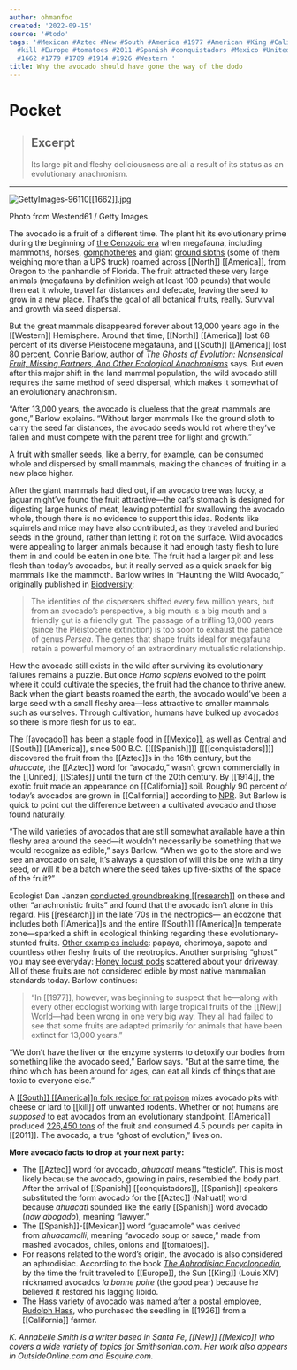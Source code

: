 ```yaml
---
author: ohmanfoo
created: '2022-09-15'
source: '#todo'
tags: '#Mexican #Aztec #New #South #America #1977 #American #King #California #North
  #kill #Europe #tomatoes #2011 #Spanish #conquistadors #Mexico #United #States #research
  #1662 #1779 #1789 #1914 #1926 #Western '
title: Why the avocado should have gone the way of the dodo
---
```


# Pocket

> ## Excerpt
> Its large pit and fleshy deliciousness are all a result of its status as an evolutionary anachronism.

---
![GettyImages-96110[[1662]].jpg](https://pocket-syndicated-images.s3.amazonaws.com/5f1efce138e29.jpg)

Photo from Westend61 / Getty Images.

The avocado is a fruit of a different time. The plant hit its evolutionary prime during the beginning of [the Cenozoic era](http://www.ucmp.berkeley.edu/cenozoic/cenozoic.php "Cenozoic era") when megafauna, including mammoths, horses, [gomphotheres](http://en.wikipedia.org/wiki/Gomphothere "Gomphothere") and giant [ground sloths](http://en.wikipedia.org/wiki/Ground_sloth) (some of them weighing more than a UPS truck) roamed across [[North]] [[America]], from Oregon to the panhandle of Florida. The fruit attracted these very large animals (megafauna by definition weigh at least 100 pounds) that would then eat it whole, travel far distances and defecate, leaving the seed to grow in a new place. That’s the goal of all botanical fruits, really. Survival and growth via seed dispersal.

But the great mammals disappeared forever about 13,000 years ago in the [[Western]] Hemisphere. Around that time, [[North]] [[America]] lost 68 percent of its diverse Pleistocene megafauna, and [[South]] [[America]] lost 80 percent, Connie Barlow, author of [_The Ghosts of Evolution: Nonsensical Fruit, Missing Partners, And Other Ecological Anachronisms_](http://www.amazon.com/gp/product/0465005527?ie=UTF8&camp=[[1789]]&creativeASIN=0465005527&linkCode=xm2&tag=smithsonianco-20) says. But even after this major shift in the land mammal population, the wild avocado still requires the same method of seed dispersal, which makes it somewhat of an evolutionary anachronism.

“After 13,000 years, the avocado is clueless that the great mammals are gone,” Barlow explains. “Without larger mammals like the ground sloth to carry the seed far distances, the avocado seeds would rot where they’ve fallen and must compete with the parent tree for light and growth.”

A fruit with smaller seeds, like a berry, for example, can be consumed whole and dispersed by small mammals, making the chances of fruiting in a new place higher.

After the giant mammals had died out, if an avocado tree was lucky, a jaguar might’ve found the fruit attractive—the cat’s stomach is designed for digesting large hunks of meat, leaving potential for swallowing the avocado whole, though there is no evidence to support this idea. Rodents like squirrels and mice may have also contributed, as they traveled and buried seeds in the ground, rather than letting it rot on the surface. Wild avocados were appealing to larger animals because it had enough tasty flesh to lure them in and could be eaten in one bite. The fruit had a larger pit and less flesh than today’s avocados, but it really served as a quick snack for big mammals like the mammoth. Barlow writes in “Haunting the Wild Avocado,” originally published in [Biodversity](http://thegreatstory.org/avocado.pdf "Biodiversity"):

> The identities of the dispersers shifted every few million years, but from an avocado’s perspective, a big mouth is a big mouth and a friendly gut is a friendly gut. The passage of a trifling 13,000 years (since the Pleistocene extinction) is too soon to exhaust the patience of genus _Persea_. The genes that shape fruits ideal for megafauna retain a powerful memory of an extraordinary mutualistic relationship.

How the avocado still exists in the wild after surviving its evolutionary failures remains a puzzle. But once _Homo sapiens_ evolved to the point where it could cultivate the species, the fruit had the chance to thrive anew. Back when the giant beasts roamed the earth, the avocado would’ve been a large seed with a small fleshy area—less attractive to smaller mammals such as ourselves. Through cultivation, humans have bulked up avocados so there is more flesh for us to eat.

The [[avocado]] has been a staple food in [[Mexico]], as well as Central and [[South]] [[America]], since 500 B.C. [[[[Spanish]]]] [[[[conquistadors]]]] discovered the fruit from the [[Aztec]]s in the 16th century, but the _ahuacate,_ the [[Aztec]] word for “avocado,” wasn’t grown commercially in the [[United]] [[States]] until the turn of the 20th century. By [[1914]], the exotic fruit made an appearance on [[California]] soil. Roughly 90 percent of today’s avocados are grown in [[California]] according to [NPR](http://www.npr.org/templates/story/story.php?storyId=5563805). But Barlow is quick to point out the difference between a cultivated avocado and those found naturally.

“The wild varieties of avocados that are still somewhat available have a thin fleshy area around the seed—it wouldn’t necessarily be something that we would recognize as edible,” says Barlow. “When we go to the store and we see an avocado on sale, it’s always a question of will this be one with a tiny seed, or will it be a batch where the seed takes up five-sixths of the space of the fruit?”

Ecologist Dan Janzen [conducted groundbreaking [[research]]](http://www.ncbi.nlm.nih.gov/pubmed/[[1779]]0450) on these and other “anachronistic fruits” and found that the avocado isn’t alone in this regard. His [[research]] in the late ’70s in the neotropics— an ecozone that includes both [[America]]s and the entire [[South]] [[America]]n temperate zone—sparked a shift in ecological thinking regarding these evolutionary-stunted fruits. [Other examples include](http://thegreatstory.org/ghost.pdf): papaya, cherimoya, sapote and countless other fleshy fruits of the neotropics. Another surprising “ghost” you may see everyday: [Honey locust pods](https://www.google.com/search?q=Honey+locust,&um=1&ie=UTF-8&hl=en&tbm=isch&source=og&sa=N&tab=wi&ei=fMhFUod-o-KIAqjygeAK#hl=en&q=Honey+locust+pod&tbm=isch&um=1) scattered about your driveway. All of these fruits are not considered edible by most native mammalian standards today. Barlow continues:

> “In [[1977]], however, was beginning to suspect that he—along with every other ecologist working with large tropical fruits of the [[New]] World—had been wrong in one very big way. They all had failed to see that some fruits are adapted primarily for animals that have been extinct for 13,000 years.”

“We don’t have the liver or the enzyme systems to detoxify our bodies from something like the avocado seed,” Barlow says. “But at the same time, the rhino which has been around for ages, can eat all kinds of things that are toxic to everyone else.”

A [[[South]] [[America]]n folk recipe for rat poison](http://books.google.com/books?id=W0aQRscaW3QC&pg=PA25&dq=avocado+pit+AND+rat+poison&hl=en&sa=X&ei=H9hFUpCDH4a5igLn_4CwDg&ved=0CEEQ6AEwAA#v=onepage&q=avocado%20pit%20AND%20rat%20poison&f=false) mixes avocado pits with cheese or lard to [[kill]] off unwanted rodents. Whether or not humans are _supposed_ to eat avocados from an evolutionary standpoint, [[America]] produced [226,450 tons](http://www.agmrc.org/commodities__products/fruits/avocado-profile/) of the fruit and consumed 4.5 pounds per capita in [[2011]]. The avocado, a true “ghost of evolution,” lives on.

**More avocado facts to drop at your next party:**

-   The [[Aztec]] word for avocado, _ahuacatl_ means “testicle”. This is most likely because the avocado, growing in pairs, resembled the body part. After the arrival of [[Spanish]] [[conquistadors]], [[Spanish]] speakers substituted the form avocado for the [[Aztec]] (Nahuatl) word because _ahuacatl_ sounded like the early [[Spanish]] word avocado (_now abogado_), meaning “lawyer.”
-   The [[Spanish]]-[[Mexican]] word “guacamole” was derived from _ahuacamolli_, meaning “avocado soup or sauce,” made from mashed avocados, chiles, onions and [[tomatoes]].
-   For reasons related to the word’s origin, the avocado is also considered an aphrodisiac. According to the book [](http://books.google.com/books?id=Qukk4fmqsrcC&printsec=frontcover&dq=The+Aphrodisiac+Encyclopaedia&hl=en&sa=X&ei=N8RFUvXvEMzFiwLmiYDgBg&ved=0CC8Q6AEwAA#v=onepage&q=avocado&f=false) _[The Aphrodisiac Encyclopaedia](http://books.google.com/books?id=Qukk4fmqsrcC&printsec=frontcover&dq=The+Aphrodisiac+Encyclopaedia&hl=en&sa=X&ei=N8RFUvXvEMzFiwLmiYDgBg&ved=0CC8Q6AEwAA#v=onepage&q=avocado&f=false),_ by the time the fruit traveled to [[Europe]], the Sun [[King]] (Louis XIV) nicknamed avocados _la bonne poire_ (the good pear) because he believed it restored his lagging libido.
-   The Hass variety of avocado [was named after a postal employee, Rudolph Hass](http://www.npr.org/templates/story/story.php?storyId=5563805 "NPR"), who purchased the seedling in [[1926]] from a [[California]] farmer.

_K. Annabelle Smith is a writer based in Santa Fe, [[New]] [[Mexico]] who covers a wide variety of topics for Smithsonian.com. Her work also appears in OutsideOnline.com and Esquire.com._